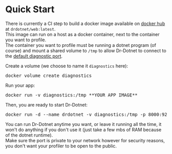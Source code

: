 # Quick Start



There is currently a CI step to build a docker image available on [docker hub](https://hub.docker.com/r/drdotnet) at `drdotnet/web:latest`.    
This image can run on a host as a docker container, next to the container you want to profile.    
The container you want to profile must be running a dotnet program (of course) and mount a shared volume to `/tmp` to allow Dr-Dotnet to connect to the [default diagnostic port](https://learn.microsoft.com/en-us/dotnet/core/diagnostics/diagnostic-port#default-diagnostic-port).    

Create a volume (we choose to name it `diagnostics` here):
<pre>docker volume create diagnostics</pre>
Run your app:
<pre>docker run -v diagnostics:/tmp **YOUR APP IMAGE**</pre>
Then, you are ready to start Dr-Dotnet:
<pre>docker run -d --name drdotnet -v diagnostics:/tmp -p 8000:92 drdotnet/web:latest</pre>
You can run Dr-Dotnet anytime you want, or leave it running all the time, it won't do anything if you don't use it (just take a few mbs of RAM because of the dotnet runtime).    
Make sure the port is private to your network however for security reasons, you don't want your profiler to be open to the public.